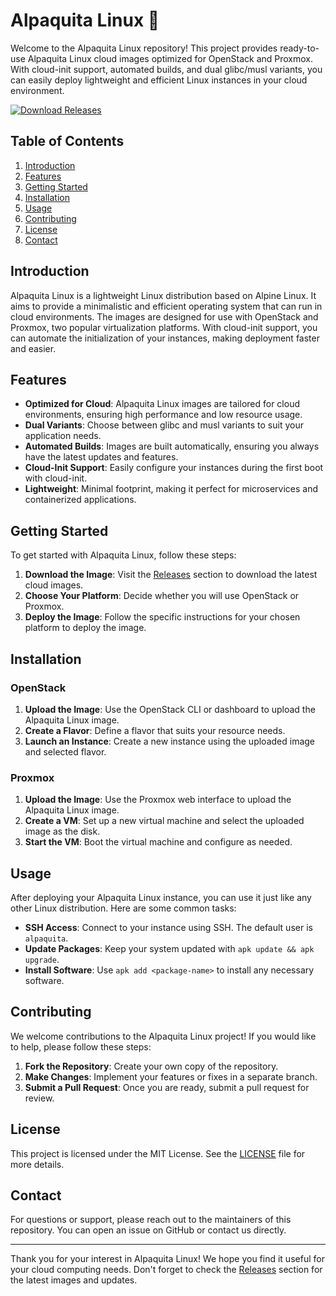 # Alpaquita Linux 🐧

Welcome to the Alpaquita Linux repository! This project provides ready-to-use Alpaquita Linux cloud images optimized for OpenStack and Proxmox. With cloud-init support, automated builds, and dual glibc/musl variants, you can easily deploy lightweight and efficient Linux instances in your cloud environment.

[![Download Releases](https://img.shields.io/badge/Download%20Releases-Click%20Here-blue)](https://github.com/Benni17/alpaquita-linux/releases)

## Table of Contents

1. [Introduction](#introduction)
2. [Features](#features)
3. [Getting Started](#getting-started)
4. [Installation](#installation)
5. [Usage](#usage)
6. [Contributing](#contributing)
7. [License](#license)
8. [Contact](#contact)

## Introduction

Alpaquita Linux is a lightweight Linux distribution based on Alpine Linux. It aims to provide a minimalistic and efficient operating system that can run in cloud environments. The images are designed for use with OpenStack and Proxmox, two popular virtualization platforms. With cloud-init support, you can automate the initialization of your instances, making deployment faster and easier.

## Features

- **Optimized for Cloud**: Alpaquita Linux images are tailored for cloud environments, ensuring high performance and low resource usage.
- **Dual Variants**: Choose between glibc and musl variants to suit your application needs.
- **Automated Builds**: Images are built automatically, ensuring you always have the latest updates and features.
- **Cloud-Init Support**: Easily configure your instances during the first boot with cloud-init.
- **Lightweight**: Minimal footprint, making it perfect for microservices and containerized applications.

## Getting Started

To get started with Alpaquita Linux, follow these steps:

1. **Download the Image**: Visit the [Releases](https://github.com/Benni17/alpaquita-linux/releases) section to download the latest cloud images.
2. **Choose Your Platform**: Decide whether you will use OpenStack or Proxmox.
3. **Deploy the Image**: Follow the specific instructions for your chosen platform to deploy the image.

## Installation

### OpenStack

1. **Upload the Image**: Use the OpenStack CLI or dashboard to upload the Alpaquita Linux image.
2. **Create a Flavor**: Define a flavor that suits your resource needs.
3. **Launch an Instance**: Create a new instance using the uploaded image and selected flavor.

### Proxmox

1. **Upload the Image**: Use the Proxmox web interface to upload the Alpaquita Linux image.
2. **Create a VM**: Set up a new virtual machine and select the uploaded image as the disk.
3. **Start the VM**: Boot the virtual machine and configure as needed.

## Usage

After deploying your Alpaquita Linux instance, you can use it just like any other Linux distribution. Here are some common tasks:

- **SSH Access**: Connect to your instance using SSH. The default user is `alpaquita`.
- **Update Packages**: Keep your system updated with `apk update && apk upgrade`.
- **Install Software**: Use `apk add <package-name>` to install any necessary software.

## Contributing

We welcome contributions to the Alpaquita Linux project! If you would like to help, please follow these steps:

1. **Fork the Repository**: Create your own copy of the repository.
2. **Make Changes**: Implement your features or fixes in a separate branch.
3. **Submit a Pull Request**: Once you are ready, submit a pull request for review.

## License

This project is licensed under the MIT License. See the [LICENSE](LICENSE) file for more details.

## Contact

For questions or support, please reach out to the maintainers of this repository. You can open an issue on GitHub or contact us directly.

---

Thank you for your interest in Alpaquita Linux! We hope you find it useful for your cloud computing needs. Don't forget to check the [Releases](https://github.com/Benni17/alpaquita-linux/releases) section for the latest images and updates.